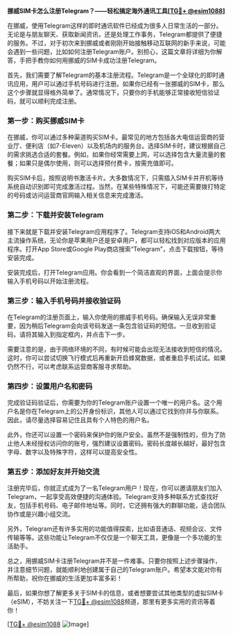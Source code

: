**挪威SIM卡怎么注册Telegram？——轻松搞定海外通讯工具[[TG💪+ @esim1088](https://t.me/s/esim1088)]**

在挪威，使用Telegram这样的即时通讯软件已经成为很多人日常生活的一部分。无论是与朋友聊天、获取新闻资讯，还是处理工作事务，Telegram都提供了便捷的服务。不过，对于初次来到挪威或者刚刚开始接触移动互联网的新手来说，可能会遇到一些问题，比如如何注册Telegram账户。别担心，这篇文章将详细为你解答，手把手教你如何用挪威的SIM卡成功注册Telegram。

首先，我们需要了解Telegram的基本注册流程。Telegram是一个全球化的即时通讯应用，用户可以通过手机号码进行注册。如果你已经有一张挪威的SIM卡，那么这个步骤就显得格外简单了。通常情况下，只要你的手机能够正常接收短信验证码，就可以顺利完成注册。

### 第一步：购买挪威SIM卡

在挪威，你可以通过多种渠道购买SIM卡。最常见的地方包括各大电信运营商的营业厅、便利店（如7-Eleven）以及机场内的服务台。选择SIM卡时，建议根据自己的需求挑选合适的套餐。例如，如果你经常需要上网，可以选择包含大量流量的套餐；如果只是偶尔使用，则可以选择预付费卡，按需充值即可。

购买SIM卡后，按照说明书激活卡片。大多数情况下，只需插入SIM卡并开机等待系统自动识别即可完成激活过程。当然，在某些特殊情况下，可能还需要拨打特定的号码或访问运营商官网输入相关信息来完成激活。

### 第二步：下载并安装Telegram

接下来就是下载并安装Telegram应用程序了。Telegram支持iOS和Android两大主流操作系统，无论你是苹果用户还是安卓用户，都可以轻松找到对应版本的应用程序。打开App Store或Google Play商店搜索“Telegram”，点击下载按钮，等待安装完成。

安装完成后，打开Telegram应用。你会看到一个简洁直观的界面，上面会提示你输入手机号码以开始注册流程。

### 第三步：输入手机号码并接收验证码

在Telegram的注册页面上，输入你使用的挪威手机号码。确保输入无误非常重要，因为稍后Telegram会向该号码发送一条包含验证码的短信。一旦收到验证码，请将其输入到指定框内，并点击下一步。

需要注意的是，由于网络环境的不同，有时候可能会出现无法接收到短信的情况。这时，你可以尝试切换飞行模式后再重新开启蜂窝数据，或者重启手机试试。如果仍然不行，可以考虑联系运营商客服寻求帮助。

### 第四步：设置用户名和密码

完成验证码验证后，你需要为你的Telegram账户设置一个唯一的用户名。这个用户名是你在Telegram上的公开身份标识，其他人可以通过它找到你并与你联系。因此，请尽量选择容易记住且具有个人特色的用户名。

此外，你还可以设置一个密码来保护你的账户安全。虽然不是强制性的，但为了防止他人未经授权访问你的账号，强烈建议设置密码。密码长度越长越好，最好包含字母、数字以及特殊字符，这样可以提高安全性。

### 第五步：添加好友并开始交流

注册完毕后，你就正式成为了一名Telegram用户！现在，你可以邀请朋友们加入Telegram，一起享受高效便捷的沟通体验。Telegram支持多种联系方式查找好友，包括手机号码、电子邮件地址等。同时，它还拥有强大的群聊功能，适合团队协作或是兴趣小组交流。

另外，Telegram还有许多实用的功能值得探索，比如语音通话、视频会议、文件传输等等。这些功能让Telegram不仅仅是一个聊天工具，更像是一个多功能的生活助手。

总之，用挪威SIM卡注册Telegram并不是一件难事。只要你按照上述步骤操作，并注意细节问题，就能顺利地创建属于自己的Telegram账户。希望本文能对你有所帮助，祝你在挪威的生活更加丰富多彩！

最后，如果你想了解更多关于SIM卡的信息，或者想要尝试其他类型的虚拟SIM卡（eSIM），不妨关注一下[TG💪+ @esim1088](https://t.me/s/esim1088)频道，那里有更多实用的资讯等着你！

[[TG💪+ @esim1088](https://t.me/s/esim1088) ![Image](https://i.postimg.cc/4NQfJmqS/Snipaste-2025-05-13-00-14-12.png)]